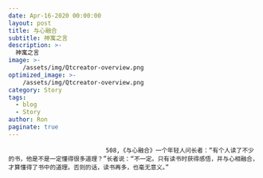 ```yaml
---
date: Apr-16-2020 00:00:00
layout: post
title: 与心融合
subtitle: 神寓之言
description: >-
  神寓之言
image: >-
    /assets/img/Qtcreator-overview.png
optimized_image: >-
    /assets/img/Qtcreator-overview.png
category: Story
tags:
  - blog
  - Story
author: Ron
paginate: true
---
```


							　　508,《与心融合》一个年轻人问长者：“有个人读了不少的书，他是不是一定懂得很多道理？”长者说：“不一定。只有读书时获得感悟，并与心相融合，才算懂得了书中的道理。否则的话，读书再多，也毫无意义。”
							
							
						